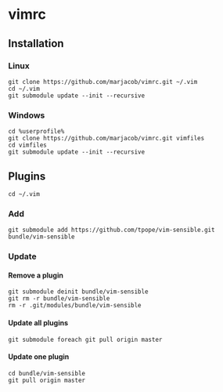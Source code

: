# vimrc

## Installation

### Linux

```
git clone https://github.com/marjacob/vimrc.git ~/.vim
cd ~/.vim
git submodule update --init --recursive
```

### Windows

```
cd %userprofile%
git clone https://github.com/marjacob/vimrc.git vimfiles
cd vimfiles
git submodule update --init --recursive
```

## Plugins

```
cd ~/.vim
```

### Add

```
git submodule add https://github.com/tpope/vim-sensible.git bundle/vim-sensible
```

### Update

#### Remove a plugin

```
git submodule deinit bundle/vim-sensible
git rm -r bundle/vim-sensible
rm -r .git/modules/bundle/vim-sensible
```

#### Update all plugins

```
git submodule foreach git pull origin master
```

#### Update one plugin

```
cd bundle/vim-sensible
git pull origin master
```

